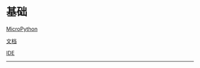# 基础

[MicroPython](https://micropython.org)

[文档](https://docs.espressif.com/projects/esp-idf/zh_CN/latest/esp32/index.html)

[IDE](https://thonny.org)

---
